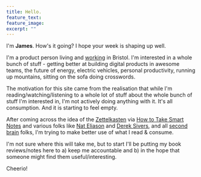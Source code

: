 ```yaml
---
title: Hello.
feature_text: 
feature_image: 
excerpt: ""
---
```


I'm **James**. How's it going?  I hope your week is shaping up well.  

I'm a product person living and [working](https://www.linkedin.com/in/james-hargreaves-9817b25b/) in Bristol.  I'm interested in a whole bunch of stuff - getting better at building digital products in awesome teams, the future of energy, electric vehicles, personal productivity, running up mountains, sitting on the sofa doing crosswords.

The motivation for this site came from the realisation that while I'm reading/watching/listening to a whole lot of stuff about the whole bunch of stuff I'm interested in, I'm not actively doing anything with it.  It's all consumption.  And it is starting to feel empty.

After coming across the idea of the [Zettelkasten](https://en.wikipedia.org/wiki/Zettelkasten) via [How to Take Smart Notes](https://takesmartnotes.com/) and various folks like [Nat Eliason](https://www.nateliason.com/) and [Derek Sivers](https://sive.rs/), and all [second](https://fortelabs.co/blog/basboverview/) [brain](https://www.youtube.com/watch?v=OP3dA2GcAh8) folks, I'm trying to make better use of what I read & consume.

I'm not sure where this will take me, but to start I'll be putting my book reviews/notes here to a) keep me accountable and b) in the hope that someone might find them useful/interesting.

Cheerio!